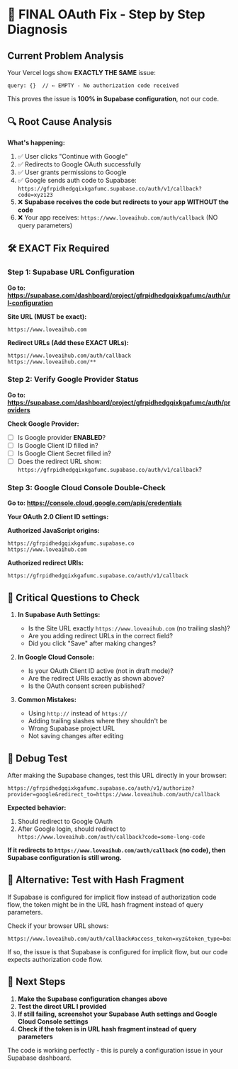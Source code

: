 # 🚨 FINAL OAuth Fix - Step by Step Diagnosis

## Current Problem Analysis

Your Vercel logs show **EXACTLY THE SAME** issue:
```
query: {}  // ← EMPTY - No authorization code received
```

This proves the issue is **100% in Supabase configuration**, not our code.

## 🔍 Root Cause Analysis

**What's happening:**
1. ✅ User clicks "Continue with Google" 
2. ✅ Redirects to Google OAuth successfully
3. ✅ User grants permissions to Google
4. ✅ Google sends auth code to Supabase: `https://gfrpidhedgqixkgafumc.supabase.co/auth/v1/callback?code=xyz123`
5. ❌ **Supabase receives the code but redirects to your app WITHOUT the code**
6. ❌ Your app receives: `https://www.loveaihub.com/auth/callback` (NO query parameters)

## 🛠️ EXACT Fix Required

### Step 1: Supabase URL Configuration
**Go to: https://supabase.com/dashboard/project/gfrpidhedgqixkgafumc/auth/url-configuration**

**Site URL (MUST be exact):**
```
https://www.loveaihub.com
```

**Redirect URLs (Add these EXACT URLs):**
```
https://www.loveaihub.com/auth/callback
https://www.loveaihub.com/**
```

### Step 2: Verify Google Provider Status
**Go to: https://supabase.com/dashboard/project/gfrpidhedgqixkgafumc/auth/providers**

**Check Google Provider:**
- [ ] Is Google provider **ENABLED**?
- [ ] Is Google Client ID filled in?
- [ ] Is Google Client Secret filled in?
- [ ] Does the redirect URL show: `https://gfrpidhedgqixkgafumc.supabase.co/auth/v1/callback`?

### Step 3: Google Cloud Console Double-Check
**Go to: https://console.cloud.google.com/apis/credentials**

**Your OAuth 2.0 Client ID settings:**

**Authorized JavaScript origins:**
```
https://gfrpidhedgqixkgafumc.supabase.co
https://www.loveaihub.com
```

**Authorized redirect URIs:**
```
https://gfrpidhedgqixkgafumc.supabase.co/auth/v1/callback
```

## 🚨 Critical Questions to Check

1. **In Supabase Auth Settings:**
   - Is the Site URL exactly `https://www.loveaihub.com` (no trailing slash)?
   - Are you adding redirect URLs in the correct field?
   - Did you click "Save" after making changes?

2. **In Google Cloud Console:**
   - Is your OAuth Client ID active (not in draft mode)?
   - Are the redirect URIs exactly as shown above?
   - Is the OAuth consent screen published?

3. **Common Mistakes:**
   - Using `http://` instead of `https://`
   - Adding trailing slashes where they shouldn't be
   - Wrong Supabase project URL
   - Not saving changes after editing

## 🧪 Debug Test

After making the Supabase changes, test this URL directly in your browser:
```
https://gfrpidhedgqixkgafumc.supabase.co/auth/v1/authorize?provider=google&redirect_to=https://www.loveaihub.com/auth/callback
```

**Expected behavior:**
1. Should redirect to Google OAuth
2. After Google login, should redirect to `https://www.loveaihub.com/auth/callback?code=some-long-code`

**If it redirects to `https://www.loveaihub.com/auth/callback` (no code), then Supabase configuration is still wrong.**

## 📱 Alternative: Test with Hash Fragment

If Supabase is configured for implicit flow instead of authorization code flow, the token might be in the URL hash fragment instead of query parameters. 

Check if your browser URL shows:
```
https://www.loveaihub.com/auth/callback#access_token=xyz&token_type=bearer
```

If so, the issue is that Supabase is configured for implicit flow, but our code expects authorization code flow.

## 🔄 Next Steps

1. **Make the Supabase configuration changes above**
2. **Test the direct URL I provided**
3. **If still failing, screenshot your Supabase Auth settings and Google Cloud Console settings**
4. **Check if the token is in URL hash fragment instead of query parameters**

The code is working perfectly - this is purely a configuration issue in your Supabase dashboard.
